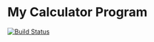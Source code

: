 # My Calculator Program
[![Build Status](https://app.travis-ci.com/jefuhr/calc_example.svg?branch=main)](https://app.travis-ci.com/jefuhr/calc_example)
